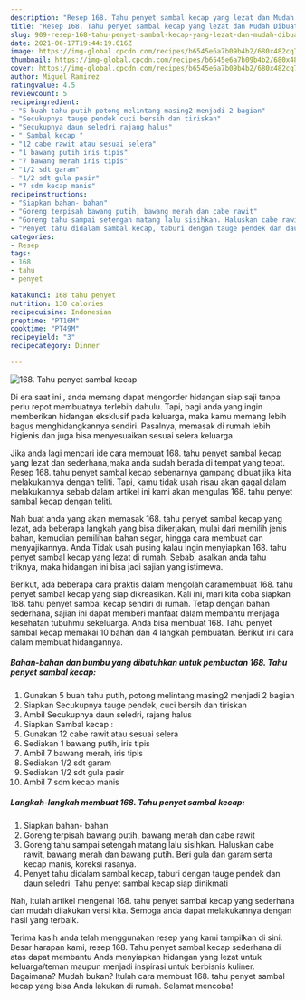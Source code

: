 ```yaml
---
description: "Resep 168. Tahu penyet sambal kecap yang lezat dan Mudah Dibuat"
title: "Resep 168. Tahu penyet sambal kecap yang lezat dan Mudah Dibuat"
slug: 909-resep-168-tahu-penyet-sambal-kecap-yang-lezat-dan-mudah-dibuat
date: 2021-06-17T19:44:19.016Z
image: https://img-global.cpcdn.com/recipes/b6545e6a7b09b4b2/680x482cq70/168-tahu-penyet-sambal-kecap-foto-resep-utama.jpg
thumbnail: https://img-global.cpcdn.com/recipes/b6545e6a7b09b4b2/680x482cq70/168-tahu-penyet-sambal-kecap-foto-resep-utama.jpg
cover: https://img-global.cpcdn.com/recipes/b6545e6a7b09b4b2/680x482cq70/168-tahu-penyet-sambal-kecap-foto-resep-utama.jpg
author: Miguel Ramirez
ratingvalue: 4.5
reviewcount: 5
recipeingredient:
- "5 buah tahu putih potong melintang masing2 menjadi 2 bagian"
- "Secukupnya tauge pendek cuci bersih dan tiriskan"
- "Secukupnya daun seledri rajang halus"
- " Sambal kecap "
- "12 cabe rawit atau sesuai selera"
- "1 bawang putih iris tipis"
- "7 bawang merah iris tipis"
- "1/2 sdt garam"
- "1/2 sdt gula pasir"
- "7 sdm kecap manis"
recipeinstructions:
- "Siapkan bahan- bahan"
- "Goreng terpisah bawang putih, bawang merah dan cabe rawit"
- "Goreng tahu sampai setengah matang lalu sisihkan. Haluskan cabe rawit, bawang merah dan bawang putih. Beri gula dan garam serta kecap manis, koreksi rasanya."
- "Penyet tahu didalam sambal kecap, taburi dengan tauge pendek dan daun seledri. Tahu penyet sambal kecap siap dinikmati"
categories:
- Resep
tags:
- 168
- tahu
- penyet

katakunci: 168 tahu penyet 
nutrition: 130 calories
recipecuisine: Indonesian
preptime: "PT16M"
cooktime: "PT49M"
recipeyield: "3"
recipecategory: Dinner

---
```



![168. Tahu penyet sambal kecap](https://img-global.cpcdn.com/recipes/b6545e6a7b09b4b2/680x482cq70/168-tahu-penyet-sambal-kecap-foto-resep-utama.jpg)

Di era  saat ini , anda memang dapat mengorder hidangan siap saji tanpa perlu repot membuatnya terlebih dahulu. Tapi, bagi anda yang ingin memberikan hidangan eksklusif pada keluarga, maka kamu memang lebih bagus menghidangkannya sendiri. Pasalnya, memasak di rumah lebih higienis dan juga bisa menyesuaikan sesuai selera keluarga.

Jika anda lagi mencari ide cara membuat 168. tahu penyet sambal kecap yang lezat dan sederhana,maka anda sudah berada di tempat yang tepat. Resep 168. tahu penyet sambal kecap  sebenarnya gampang dibuat jika kita melakukannya dengan teliti. Tapi, kamu tidak usah risau akan gagal dalam melakukannya 
sebab dalam artikel ini kami akan mengulas 168. tahu penyet sambal kecap dengan teliti.  



Nah buat anda yang akan memasak 168. tahu penyet sambal kecap yang lezat, ada beberapa langkah yang bisa dikerjakan, mulai dari memilih jenis bahan, kemudian pemilihan bahan segar, hingga cara membuat dan menyajikannya. Anda Tidak usah pusing kalau ingin menyiapkan 168. tahu penyet sambal kecap yang lezat di rumah. Sebab, asalkan anda  tahu triknya, maka hidangan ini bisa jadi sajian yang istimewa.

Berikut, ada beberapa cara praktis  dalam mengolah caramembuat 168. tahu penyet sambal kecap yang siap dikreasikan. Kali ini, mari kita coba siapkan 168. tahu penyet sambal kecap sendiri di rumah. Tetap dengan bahan sederhana, sajian ini dapat memberi manfaat dalam membantu menjaga kesehatan tubuhmu sekeluarga. Anda bisa membuat 168. Tahu penyet sambal kecap memakai 10 bahan dan 4 langkah pembuatan. Berikut ini cara dalam membuat hidangannya.

<!--inarticleads1-->

##### Bahan-bahan dan bumbu yang dibutuhkan untuk pembuatan 168. Tahu penyet sambal kecap:

1. Gunakan 5 buah tahu putih, potong melintang masing2 menjadi 2 bagian
1. Siapkan Secukupnya tauge pendek, cuci bersih dan tiriskan
1. Ambil Secukupnya daun seledri, rajang halus
1. Siapkan  Sambal kecap :
1. Gunakan 12 cabe rawit atau sesuai selera
1. Sediakan 1 bawang putih, iris tipis
1. Ambil 7 bawang merah, iris tipis
1. Sediakan 1/2 sdt garam
1. Sediakan 1/2 sdt gula pasir
1. Ambil 7 sdm kecap manis




<!--inarticleads2-->

##### Langkah-langkah membuat 168. Tahu penyet sambal kecap:

1. Siapkan bahan- bahan
1. Goreng terpisah bawang putih, bawang merah dan cabe rawit
1. Goreng tahu sampai setengah matang lalu sisihkan. Haluskan cabe rawit, bawang merah dan bawang putih. Beri gula dan garam serta kecap manis, koreksi rasanya.
1. Penyet tahu didalam sambal kecap, taburi dengan tauge pendek dan daun seledri. Tahu penyet sambal kecap siap dinikmati




Nah, itulah artikel mengenai  168. tahu penyet sambal kecap  yang sederhana dan mudah dilakukan versi kita. Semoga anda dapat melakukannya dengan hasil yang terbaik. 

Terima kasih anda telah menggunakan resep yang kami tampilkan di sini. Besar harapan kami, resep  168. Tahu penyet sambal kecap sederhana di atas dapat membantu Anda menyiapkan hidangan yang lezat untuk keluarga/teman maupun menjadi inspirasi untuk berbisnis kuliner. Bagaimana? Mudah bukan? Itulah cara membuat 168. tahu penyet sambal kecap yang bisa Anda lakukan di rumah. Selamat mencoba!

